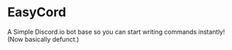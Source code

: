 # EasyCord
A Simple Discord.io bot base so you can start writing commands instantly!
(Now basically defunct.)
